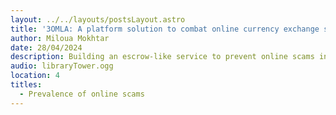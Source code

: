 ```yaml
---
layout: ../../layouts/postsLayout.astro
title: '3OMLA: A platform solution to combat online currency exchange scams in Algeria'
author: Miloua Mokhtar
date: 28/04/2024 
description: Building an escrow-like service to prevent online scams in Euro and Dinar currency exchange.
audio: libraryTower.ogg
location: 4
titles:
  - Prevalence of online scams
---
```

